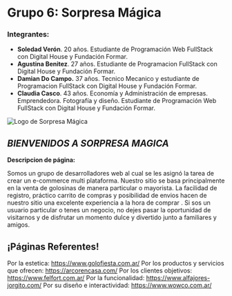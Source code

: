 # **Grupo 6: Sorpresa Mágica**

 ### Integrantes:

 - **Soledad Verón**. 20 años. Estudiante de Programación Web FullStack con Digital House y Fundación Formar.
 - **Agustina Benitez**. 27 años. Estudiante de Programacion FullStack con Digital House y Fundación Formar.
 - **Damian Do Campo.** 37 años. Tecnico Mecanico y estudiante de Programacion FullStack con Digital House y Fundación Formar.
 - **Claudia Casco**. 43 años. Economía y Administración de empresas. Emprendedora. Fotografía y diseño. Estudiante de Programación Web FullStack con Digital House y Fundación Formar.

<img src="https://i.ibb.co/vmM8hb2/sorpresa-sin-circulo.jpg" alt="Logo de Sorpresa Mágica">




## *BIENVENIDOS A SORPRESA MAGICA*

 

**Descripcion de página:**

Somos un grupo de desarrolladores web al cual se les asignó la tarea de crear un e-commerce multi plataforma.
Nuestro sitio se basa principalmente en la venta de golosinas de manera particular o mayorista.
La facilidad de registro, práctico carrito de compras y posibilidad de envios hacen de nuestro sitio una excelente experiencia a la hora de comprar . 
Si sos un usuario particular o tenes un negocio, no dejes pasar la oportunidad de visitarnos y de disfrutar un momento dulce y divertido junto a familiares y amigos.

## ¡Páginas Referentes!

Por la estetica: https://www.golofiesta.com.ar/
Por los productos y servicios que ofrecen: https://arcorencasa.com/
Por los clientes objetivos: https://www.felfort.com.ar/
Por la funcionalidad: https://www.alfajores-jorgito.com/
Por su diseño e interactividad: https://www.wowco.com.ar/
